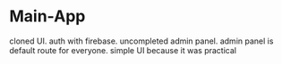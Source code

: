 # Main-App
cloned UI. auth with firebase. uncompleted admin panel. admin panel is default route for everyone. simple UI because it was practical
